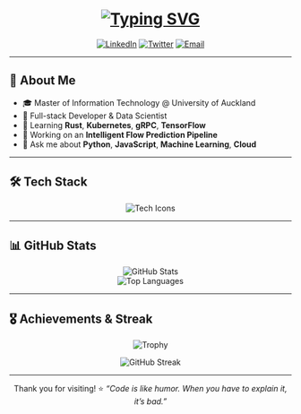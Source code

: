 <!-- README.md for Derek Liu’s GitHub Profile -->

<h1 align="center">
  <a href="https://derekliu.dev">
    <img src="https://readme-typing-svg.herokuapp.com?font=Fira%20Code&size=24&pause=1000&color=61DAFB&center=true&lines=console.log('Hello,+World!');%20Welcome+to+Derek's+GitHub!" alt="Typing SVG">
  </a>
</h1>

<p align="center">
  <a href="https://www.linkedin.com/in/derek-liu-228a16243/"><img src="https://img.shields.io/badge/LinkedIn-@derekliu-blue?logo=linkedin&style=flat-square" alt="LinkedIn"/></a>
  <a href="https://twitter.com/derekliu12138"><img src="https://img.shields.io/badge/Twitter-@derekliu12138-1DA1F2?logo=twitter&style=flat-square" alt="Twitter"/></a>
  <a href="mailto:liudongyu12138@gmail.com"><img src="https://img.shields.io/badge/Email-liudongyu12138%40example.com-red?logo=gmail&style=flat-square" alt="Email"/></a>
</p>

---

## 🚀 About Me
- 🎓 Master of Information Technology @ University of Auckland  
- 💼 Full-stack Developer & Data Scientist  
- 🌱 Learning **Rust**, **Kubernetes**, **gRPC**, **TensorFlow**  
- 🔭 Working on an **Intelligent Flow Prediction Pipeline**  
- 💬 Ask me about **Python**, **JavaScript**, **Machine Learning**, **Cloud**  

---

## 🛠 Tech Stack

<p align="center">
  <img src="https://skillicons.dev/icons?i=python,js,ts,java,cpp,html,css,docker,k8s,aws,azure,git,linux" alt="Tech Icons"/>
</p>

---

## 📊 GitHub Stats

<div align="center">
  <img src="https://github-readme-stats.vercel.app/api?username=derekliu12138&hide_title=true&hide_border=true&show_icons=true&theme=radical" alt="GitHub Stats"/>
</div>


<div align="center">
  <img src="https://github-readme-stats.vercel.app/api/top-langs/?username=derekliu12138&hide_title=true&hide_border=true&layout=compact&theme=radical" alt="Top Languages"/>
</div>

---

## 🎖️ Achievements & Streak

<p align="center">
  <img src="https://github-profile-trophy.vercel.app/?username=derekliu12138&theme=darkhub&no-frame=true&column=4" alt="Trophy"/>
</p>

<p align="center">
  <img src="https://github-readme-streak-stats.herokuapp.com/?user=derekliu12138&theme=dark&hide_border=true" alt="GitHub Streak"/>
</p>

---

<p align="center">
  Thank you for visiting! ⭐️  
  <em>“Code is like humor. When you have to explain it, it’s bad.”</em>
</p>
